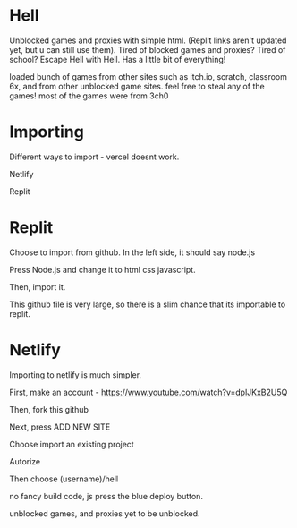 # Hell
Unblocked games and proxies with simple html. (Replit links aren't updated yet, but u can still use them).
Tired of blocked games and proxies? Tired of school? Escape Hell with Hell. Has a little bit of everything!

loaded bunch of games from other sites such as itch.io, scratch, classroom 6x, and from other unblocked game
sites. feel free to steal any of the games! most of the games were from 3ch0



# Importing 
Different ways to import - 
vercel doesnt work.


Netlify


Replit

# Replit

Choose to import from github. In the left side, it should say node.js

Press Node.js and change it to html css javascript.

Then, import it.

This github file is very large, so there is a slim chance that its importable to 
replit.

# Netlify

Importing to netlify is much simpler.

First, make an account - https://www.youtube.com/watch?v=dplJKxB2U5Q

Then, fork this github

Next, press ADD NEW SITE

Choose import an existing project

Autorize

Then choose (username)/hell

no fancy build code, js press the blue deploy button.

unblocked games, and proxies yet to be unblocked.

